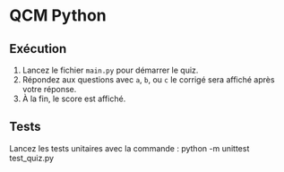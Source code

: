 # QCM Python

## Exécution
1. Lancez le fichier `main.py` pour démarrer le quiz.
2. Répondez aux questions avec `a`, `b`, ou `c` le corrigé sera affiché après votre réponse.
3. À la fin, le score est affiché.

## Tests
Lancez les tests unitaires avec la commande :
python -m unittest test_quiz.py
